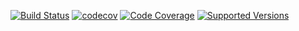 [![Build Status](https://travis-ci.org/pawanonline85/sampleApp.svg?branch=master)](https://travis-ci.org/pawanonline85/sampleApp)
[![codecov](https://codecov.io/gh/pawanonline85/sampleApp/branch/master/graph/badge.svg)](https://codecov.io/gh/pawanonline85/sampleApp)
[![Code Coverage](https://img.shields.io/codecov/c/github/pawanonline85/sampleApp/master.svg)](https://codecov.io/github/pawanonline85/sampleApp?branch=master)
[![Supported Versions](https://img.shields.io/badge/Java-7%2C%208-blue.svg)](https://travis-ci.org/ohumbel/fractions)




